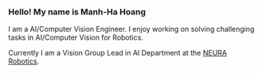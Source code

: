 ### Hello! My name is Manh-Ha Hoang

I am a AI/Computer Vision Engineer. I enjoy working on solving challenging tasks in AI/Computer Vision for Robotics.

Currently I am a Vision Group Lead in AI Department at the [NEURA Robotics](https://neura-robotics.com/). 
<!--
**manhha1402/manhha1402** is a ✨ _special_ ✨ repository because its `README.md` (this file) appears on your GitHub profile.

Here are some ideas to get you started:

- 🔭 I’m currently working on ...
- 🌱 I’m currently learning ...
- 👯 I’m looking to collaborate on ...
- 🤔 I’m looking for help with ...
- 💬 Ask me about ...
- 📫 How to reach me: ...
- 😄 Pronouns: ...
- ⚡ Fun fact: ...
-->
